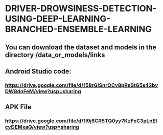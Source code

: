 # DRIVER-DROWSINESS-DETECTION-USING-DEEP-LEARNING-BRANCHED-ENSEMBLE-LEARNING

## You can download the dataset and models in the directory /data_or_models/links

## Android Studio code:
### https://drive.google.com/file/d/158rGlSnrOCy8pRsStG5s42byDW8dnFeM/view?usp=sharing

## APK File
### https://drive.google.com/file/d/1l9j6CR5TQ0yy7KzFoC3pLnEIcyDEMxaQ/view?usp=sharing
